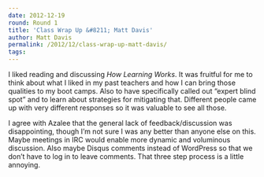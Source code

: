 ```yaml
---
date: 2012-12-19
round: Round 1
title: 'Class Wrap Up &#8211; Matt Davis'
author: Matt Davis
permalink: /2012/12/class-wrap-up-matt-davis/
tags:
---
```

I liked reading and discussing *How Learning Works*. It was fruitful for me to think about what I liked in my past teachers and how I can bring those qualities to my boot camps. Also to have specifically called out &#8220;expert blind spot&#8221; and to learn about strategies for mitigating that. Different people came up with very different responses so it was valuable to see all those.

I agree with Azalee that the general lack of feedback/discussion was disappointing, though I&#8217;m not sure I was any better than anyone else on this. Maybe meetings in IRC would enable more dynamic and voluminous discussion. Also maybe Disqus comments instead of WordPress so that we don&#8217;t have to log in to leave comments. That three step process is a little annoying.
